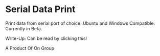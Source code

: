 # Serial Data Print
Print data from serial port of choice. Ubuntu and Windows Compatible. Currently in Beta.

Write-Up: Can be read by clicking this!

A Product Of On Group
